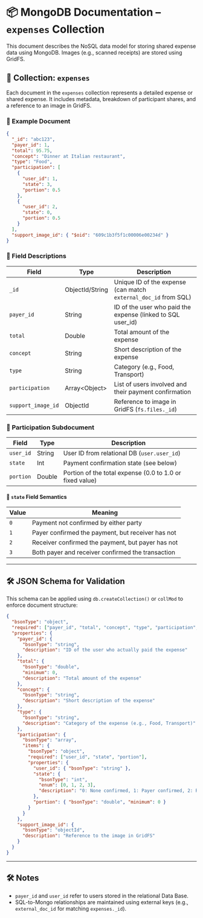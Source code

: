 # 📦 MongoDB Documentation – `expenses` Collection

This document describes the NoSQL data model for storing shared expense data using MongoDB. Images (e.g., scanned receipts) are stored using GridFS.

## 📂 Collection: `expenses`

Each document in the `expenses` collection represents a detailed expense or shared expense. It includes metadata, breakdown of participant shares, and a reference to an image in GridFS.

### 🧾 Example Document

```json
{
  "_id": "abc123",
  "payer_id": 1,
  "total": 95.75,
  "concept": "Dinner at Italian restaurant",
  "type": "Food",
  "participation": [
    {
      "user_id": 1,
      "state": 3,
      "portion": 0.5
    },
    {
      "user_id": 2,
      "state": 0,
      "portion": 0.5
    }
  ],
  "support_image_id": { "$oid": "609c1b3f5f1c00006e00234d" }
}
```

### 🧩 Field Descriptions

| Field               | Type              | Description                                                             |
|--------------------|-------------------|-------------------------------------------------------------------------|
| `_id`              | ObjectId/String   | Unique ID of the expense (can match `external_doc_id` from SQL)           |
| `payer_id`         | String            | ID of the user who paid the expense (linked to SQL user_id)               |
| `total`            | Double            | Total amount of the expense                                               |
| `concept`          | String            | Short description of the expense                                          |
| `type`             | String            | Category (e.g., Food, Transport)                                       |
| `participation`    | Array\<Object\>     | List of users involved and their payment confirmation                  |
| `support_image_id` | ObjectId          | Reference to image in GridFS (`fs.files._id`)                          |

### 👥 Participation Subdocument

| Field     | Type    | Description                                                                 |
|----------|---------|-----------------------------------------------------------------------------|
| `user_id`| String  | User ID from relational DB (`user.user_id`)                                 |
| `state`  | Int     | Payment confirmation state (see below)                                      |
| `portion`| Double  | Portion of the total expense (0.0 to 1.0 or fixed value)                        |

#### 🔄 `state` Field Semantics

| Value | Meaning                                                                 |
|-------|-------------------------------------------------------------------------|
| `0`   | Payment not confirmed by either party                                   |
| `1`   | Payer confirmed the payment, but receiver has not                       |
| `2`   | Receiver confirmed the payment, but payer has not                       |
| `3`   | Both payer and receiver confirmed the transaction                       |

---

## 🛠 JSON Schema for Validation

This schema can be applied using `db.createCollection()` or `collMod` to enforce document structure:

```json
{
  "bsonType": "object",
  "required": ["payer_id", "total", "concept", "type", "participation", "support_image_id"],
  "properties": {
    "payer_id": {
      "bsonType": "string",
      "description": "ID of the user who actually paid the expense"
    },
    "total": {
      "bsonType": "double",
      "minimum": 0,
      "description": "Total amount of the expense"
    },
    "concept": {
      "bsonType": "string",
      "description": "Short description of the expense"
    },
    "type": {
      "bsonType": "string",
      "description": "Category of the expense (e.g., Food, Transport)"
    },
    "participation": {
      "bsonType": "array",
      "items": {
        "bsonType": "object",
        "required": ["user_id", "state", "portion"],
        "properties": {
          "user_id": { "bsonType": "string" },
          "state": {
            "bsonType": "int",
            "enum": [0, 1, 2, 3],
            "description": "0: None confirmed, 1: Payer confirmed, 2: Receiver confirmed, 3: Both confirmed"
          },
          "portion": { "bsonType": "double", "minimum": 0 }
        }
      }
    },
    "support_image_id": {
      "bsonType": "objectId",
      "description": "Reference to the image in GridFS"
    }
  }
}
```

---

## 🛠️ Notes

- `payer_id` and `user_id` refer to users stored in the relational Data Base.
- SQL-to-Mongo relationships are maintained using external keys (e.g., `external_doc_id` for matching `expenses._id`).